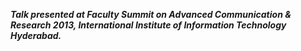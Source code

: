 ***Talk presented at Faculty Summit on Advanced Communication & Research 2013, International Institute of Information Technology Hyderabad.***
